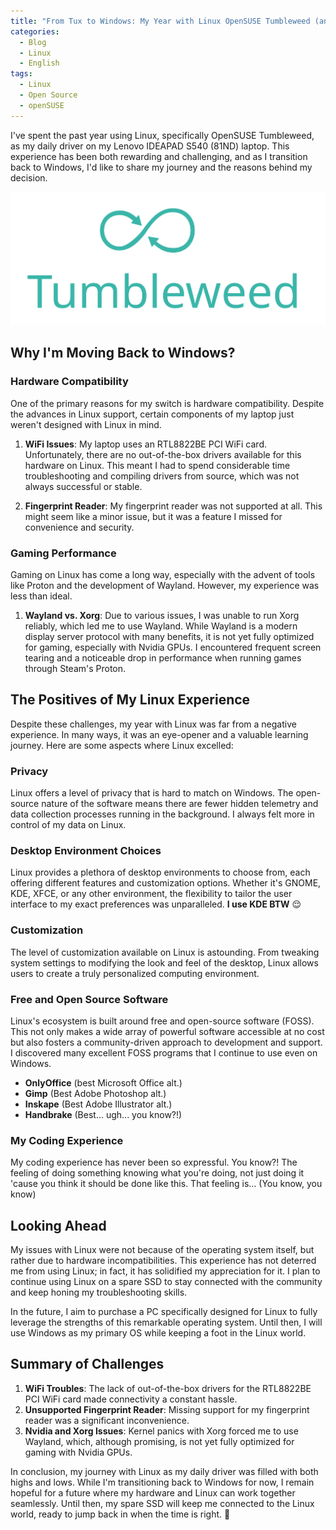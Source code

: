 ```yaml
---
title: "From Tux to Windows: My Year with Linux OpenSUSE Tumbleweed (and Why I'm Back - For Now)"
categories:
  - Blog
  - Linux
  - English
tags:
  - Linux
  - Open Source
  - openSUSE
---
```


I've spent the past year using Linux, specifically OpenSUSE Tumbleweed, as my daily driver on my Lenovo IDEAPAD S540 (81ND) laptop. This experience has been both rewarding and challenging, and as I transition back to Windows, I'd like to share my journey and the reasons behind my decision.

![OpenSUSE_Tumbleweed_Logo](/assets/svg/OpenSUSE_Tumbleweed_Green_Logo.svg "OpenSUSE Tumbleweed logo")

## Why I'm Moving Back to Windows?

### Hardware Compatibility
One of the primary reasons for my switch is hardware compatibility. Despite the advances in Linux support, certain components of my laptop just weren't designed with Linux in mind.

1. **WiFi Issues**: My laptop uses an RTL8822BE PCI WiFi card. Unfortunately, there are no out-of-the-box drivers available for this hardware on Linux. This meant I had to spend considerable time troubleshooting and compiling drivers from source, which was not always successful or stable.
   
2. **Fingerprint Reader**: My fingerprint reader was not supported at all. This might seem like a minor issue, but it was a feature I missed for convenience and security.

### Gaming Performance
Gaming on Linux has come a long way, especially with the advent of tools like Proton and the development of Wayland. However, my experience was less than ideal.

1. **Wayland vs. Xorg**: Due to various issues, I was unable to run Xorg reliably, which led me to use Wayland. While Wayland is a modern display server protocol with many benefits, it is not yet fully optimized for gaming, especially with Nvidia GPUs. I encountered frequent screen tearing and a noticeable drop in performance when running games through Steam's Proton.

## The Positives of My Linux Experience

Despite these challenges, my year with Linux was far from a negative experience. In many ways, it was an eye-opener and a valuable learning journey. Here are some aspects where Linux excelled:

### Privacy
Linux offers a level of privacy that is hard to match on Windows. The open-source nature of the software means there are fewer hidden telemetry and data collection processes running in the background. I always felt more in control of my data on Linux.

### Desktop Environment Choices
Linux provides a plethora of desktop environments to choose from, each offering different features and customization options. Whether it's GNOME, KDE, XFCE, or any other environment, the flexibility to tailor the user interface to my exact preferences was unparalleled. **I use KDE BTW** 😌

### Customization
The level of customization available on Linux is astounding. From tweaking system settings to modifying the look and feel of the desktop, Linux allows users to create a truly personalized computing environment.

### Free and Open Source Software
Linux's ecosystem is built around free and open-source software (FOSS). This not only makes a wide array of powerful software accessible at no cost but also fosters a community-driven approach to development and support. I discovered many excellent FOSS programs that I continue to use even on Windows.
- **OnlyOffice** (best Microsoft Office alt.)
- **Gimp** (Best Adobe Photoshop alt.)
- **Inskape** (Best Adobe Illustrator alt.)
- **Handbrake** (Best... ugh... you know?!)

### My Coding Experience
My coding experience has never been so expressful. You know?! The feeling of doing something knowing what you're doing, not just doing it 'cause you think it should be done like this. That feeling is... (You know, you know)

## Looking Ahead

My issues with Linux were not because of the operating system itself, but rather due to hardware incompatibilities. This experience has not deterred me from using Linux; in fact, it has solidified my appreciation for it. I plan to continue using Linux on a spare SSD to stay connected with the community and keep honing my troubleshooting skills.

In the future, I aim to purchase a PC specifically designed for Linux to fully leverage the strengths of this remarkable operating system. Until then, I will use Windows as my primary OS while keeping a foot in the Linux world.

## Summary of Challenges

1. **WiFi Troubles**: The lack of out-of-the-box drivers for the RTL8822BE PCI WiFi card made connectivity a constant hassle.
2. **Unsupported Fingerprint Reader**: Missing support for my fingerprint reader was a significant inconvenience.
3. **Nvidia and Xorg Issues**: Kernel panics with Xorg forced me to use Wayland, which, although promising, is not yet fully optimized for gaming with Nvidia GPUs.

In conclusion, my journey with Linux as my daily driver was filled with both highs and lows. While I'm transitioning back to Windows for now, I remain hopeful for a future where my hardware and Linux can work together seamlessly. Until then, my spare SSD will keep me connected to the Linux world, ready to jump back in when the time is right. 💚

